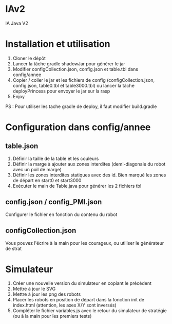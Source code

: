# IAv2
IA Java V2

# Installation et utilisation
1. Cloner le dépôt
2. Lancer la tâche gradle shadowJar pour générer le jar
3. Modifier configCollection.json, config.json et table.tbl dans config/annee
4. Copier / coller le jar et les fichiers de config (configCollection.json, config.json, table0.tbl et table3000.tbl) ou lancer la tâche deployPrincess pour envoyer le jar sur la rasp
5. Enjoy

PS : Pour utiliser les tache gradle de deploy, il faut modifier build.gradle

# Configuration dans config/annee
## table.json
1. Définir la taille de la table et les couleurs
2. Définir la marge à ajouter aux zones interdites (demi-diagonale du robot avec un poil de marge)
3. Définir les zones interdites statiques avec des id. Bien marqué les zones de départ en start0 et start3000
4. Exécuter le main de Table.java pour générer les 2 fichiers tbl

## config.json / config_PMI.json
Configurer le fichier en fonction du contenu du robot

## configCollection.json
Vous pouvez l'écrire à la main pour les courageux, ou utiliser le générateur de strat

# Simulateur
1. Créer une nouvelle version du simulateur en copiant le précédent
2. Mettre à jour le SVG
3. Mettre à jour les png des robots
4. Placer les robots en position de départ dans la fonction init de index.html (attention, les axes X/Y sont inversés)
5. Compléter le fichier variables.js avec le retour du simulateur de stratégie (ou à la main pour les premiers tests)